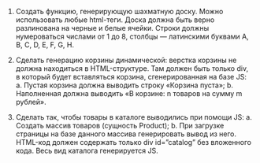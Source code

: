1. Создать функцию, генерирующую шахматную доску. Можно использовать любые html-теги.
Доска должна быть верно разлинована на черные и белые ячейки. Строки должны нумероваться числами от 1 до 8, столбцы — латинскими буквами A, B, C, D, E, F, G, H.

2. Сделать генерацию корзины динамической: верстка корзины не должна находиться в HTML-структуре. Там должен быть только div, в который будет вставляться корзина, сгенерированная на базе JS:
	a. Пустая корзина должна выводить строку «Корзина пуста»;
	b. Наполненная должна выводить «В корзине: n товаров на сумму m рублей».


3. Сделать так, чтобы товары в каталоге выводились при помощи JS:
	a. Создать массив товаров (сущность Product);
	b. При загрузке страницы на базе данного массива генерировать вывод из него. HTML-код должен содержать только div id=”catalog” без вложенного кода. Весь вид каталога генерируется JS.


